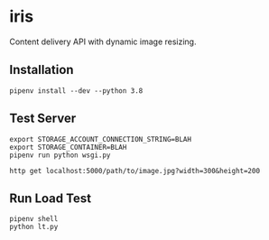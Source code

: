 # iris

Content delivery API with dynamic image resizing.

## Installation

```shell
pipenv install --dev --python 3.8
```

## Test Server

```shell
export STORAGE_ACCOUNT_CONNECTION_STRING=BLAH
export STORAGE_CONTAINER=BLAH
pipenv run python wsgi.py
```

```shell
http get localhost:5000/path/to/image.jpg?width=300&height=200
```

## Run Load Test

```shell
pipenv shell
python lt.py
```
